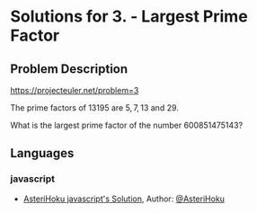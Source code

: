 ﻿
# Solutions for 3. - Largest Prime Factor
## Problem Description
https://projecteuler.net/problem=3

The prime factors of $13195$ are $5, 7, 13$ and $29$.

What is the largest prime factor of the number $600851475143$?

## Languages
### javascript
- [AsteriHoku javascript's Solution](AsteriHoku), Author: [@AsteriHoku](https://github.com/AsteriHoku)
